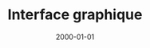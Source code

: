 ---
title: Interface graphique
Style: fas fa-desktop blue
Description : Personnalisation de FlowerDocs GUI
StartPage: getting-started
date: 2000-01-01
sidebar_position: 1
---